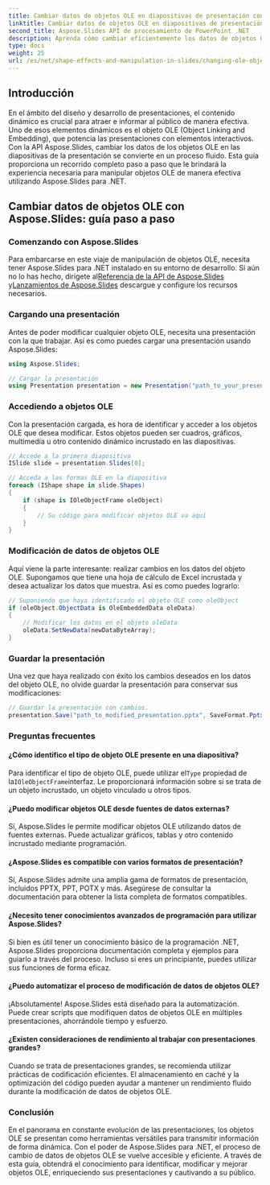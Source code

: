 ```yaml
---
title: Cambiar datos de objetos OLE en diapositivas de presentación con Aspose.Slides
linktitle: Cambiar datos de objetos OLE en diapositivas de presentación con Aspose.Slides
second_title: Aspose.Slides API de procesamiento de PowerPoint .NET
description: Aprenda cómo cambiar eficientemente los datos de objetos OLE en diapositivas de presentación usando la API Aspose.Slides. Esta guía paso a paso proporciona ejemplos de código e información esencial.
type: docs
weight: 25
url: /es/net/shape-effects-and-manipulation-in-slides/changing-ole-object-data/
---
```


## Introducción

En el ámbito del diseño y desarrollo de presentaciones, el contenido dinámico es crucial para atraer e informar al público de manera efectiva. Uno de esos elementos dinámicos es el objeto OLE (Object Linking and Embedding), que potencia las presentaciones con elementos interactivos. Con la API Aspose.Slides, cambiar los datos de los objetos OLE en las diapositivas de la presentación se convierte en un proceso fluido. Esta guía proporciona un recorrido completo paso a paso que le brindará la experiencia necesaria para manipular objetos OLE de manera efectiva utilizando Aspose.Slides para .NET.

## Cambiar datos de objetos OLE con Aspose.Slides: guía paso a paso

### Comenzando con Aspose.Slides

 Para embarcarse en este viaje de manipulación de objetos OLE, necesita tener Aspose.Slides para .NET instalado en su entorno de desarrollo. Si aún no lo has hecho, dirígete al[Referencia de la API de Aspose.Slides](https://reference.aspose.com/slides/net/) y[Lanzamientos de Aspose.Slides](https://releases.aspose.com/slides/net/) descargue y configure los recursos necesarios.

### Cargando una presentación

Antes de poder modificar cualquier objeto OLE, necesita una presentación con la que trabajar. Así es como puedes cargar una presentación usando Aspose.Slides:

```csharp
using Aspose.Slides;

// Cargar la presentación
using Presentation presentation = new Presentation("path_to_your_presentation.pptx");
```

### Accediendo a objetos OLE

Con la presentación cargada, es hora de identificar y acceder a los objetos OLE que desea modificar. Estos objetos pueden ser cuadros, gráficos, multimedia u otro contenido dinámico incrustado en las diapositivas.

```csharp
// Accede a la primera diapositiva
ISlide slide = presentation.Slides[0];

// Acceda a las formas OLE en la diapositiva
foreach (IShape shape in slide.Shapes)
{
    if (shape is IOleObjectFrame oleObject)
    {
        // Su código para modificar objetos OLE va aquí
    }
}
```

### Modificación de datos de objetos OLE

Aquí viene la parte interesante: realizar cambios en los datos del objeto OLE. Supongamos que tiene una hoja de cálculo de Excel incrustada y desea actualizar los datos que muestra. Así es como puedes lograrlo:

```csharp
// Suponiendo que haya identificado el objeto OLE como oleObject
if (oleObject.ObjectData is OleEmbeddedData oleData)
{
    // Modificar los datos en el objeto oleData
    oleData.SetNewData(newDataByteArray);
}
```

### Guardar la presentación

Una vez que haya realizado con éxito los cambios deseados en los datos del objeto OLE, no olvide guardar la presentación para conservar sus modificaciones:

```csharp
// Guardar la presentación con cambios.
presentation.Save("path_to_modified_presentation.pptx", SaveFormat.Pptx);
```

### Preguntas frecuentes

#### ¿Cómo identifico el tipo de objeto OLE presente en una diapositiva?

 Para identificar el tipo de objeto OLE, puede utilizar el`Type` propiedad de la`IOleObjectFrame`interfaz. Le proporcionará información sobre si se trata de un objeto incrustado, un objeto vinculado u otros tipos.

#### ¿Puedo modificar objetos OLE desde fuentes de datos externas?

Sí, Aspose.Slides le permite modificar objetos OLE utilizando datos de fuentes externas. Puede actualizar gráficos, tablas y otro contenido incrustado mediante programación.

#### ¿Aspose.Slides es compatible con varios formatos de presentación?

Sí, Aspose.Slides admite una amplia gama de formatos de presentación, incluidos PPTX, PPT, POTX y más. Asegúrese de consultar la documentación para obtener la lista completa de formatos compatibles.

#### ¿Necesito tener conocimientos avanzados de programación para utilizar Aspose.Slides?

Si bien es útil tener un conocimiento básico de la programación .NET, Aspose.Slides proporciona documentación completa y ejemplos para guiarlo a través del proceso. Incluso si eres un principiante, puedes utilizar sus funciones de forma eficaz.

#### ¿Puedo automatizar el proceso de modificación de datos de objetos OLE?

¡Absolutamente! Aspose.Slides está diseñado para la automatización. Puede crear scripts que modifiquen datos de objetos OLE en múltiples presentaciones, ahorrándole tiempo y esfuerzo.

#### ¿Existen consideraciones de rendimiento al trabajar con presentaciones grandes?

Cuando se trata de presentaciones grandes, se recomienda utilizar prácticas de codificación eficientes. El almacenamiento en caché y la optimización del código pueden ayudar a mantener un rendimiento fluido durante la modificación de datos de objetos OLE.

### Conclusión

En el panorama en constante evolución de las presentaciones, los objetos OLE se presentan como herramientas versátiles para transmitir información de forma dinámica. Con el poder de Aspose.Slides para .NET, el proceso de cambio de datos de objetos OLE se vuelve accesible y eficiente. A través de esta guía, obtendrá el conocimiento para identificar, modificar y mejorar objetos OLE, enriqueciendo sus presentaciones y cautivando a su público.